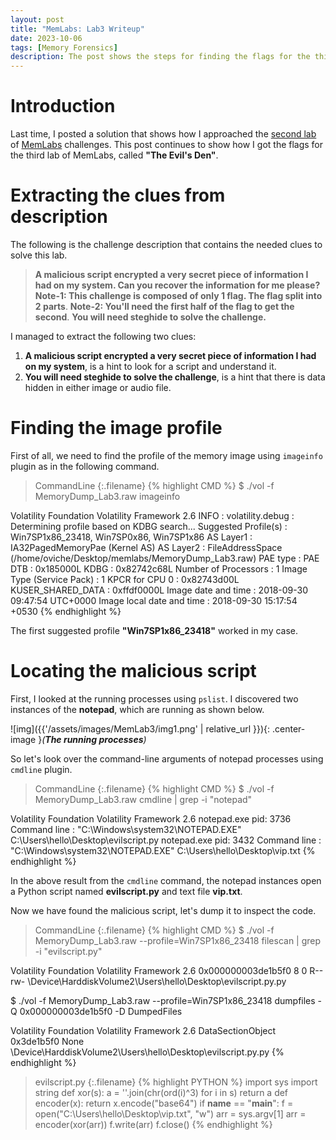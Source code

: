 ```yaml
---
layout: post
title: "MemLabs: Lab3 Writeup"
date: 2023-10-06
tags: [Memory Forensics] 
description: The post shows the steps for finding the flags for the third challenge of MemLabs.
---
```


# Introduction

Last time, I posted a solution that shows how I approached the [second lab](https://oviche.github.io/2023/10/MemLabs2/) of [MemLabs](https://github.com/stuxnet999/MemLabs/tree/master) challenges. This post continues to show how I got the flags for the third lab of MemLabs, called **"The Evil's Den"**.

# Extracting the clues from description

The following is the challenge description that contains the needed clues to solve this lab.

> **A malicious script encrypted a very secret piece of information I had on my system. Can you recover the information for me please?**
> **Note-1: This challenge is composed of only 1 flag. The flag split into 2 parts**.
> **Note-2: You'll need the first half of the flag to get the second**.
> **You will need steghide to solve the challenge.**

I managed to extract the following two clues:
1. **A malicious script encrypted a very secret piece of information I had on my system**, is a hint to look for a script and understand it.
2. **You will need steghide to solve the challenge**, is a hint that there is data hidden in either image or audio file.

# Finding the image profile

First of all, we need to find the profile of the memory image using `imageinfo` plugin as in the following command.

> CommandLine 
{:.filename}
{% highlight CMD %}
$ ./vol -f MemoryDump_Lab3.raw imageinfo

Volatility Foundation Volatility Framework 2.6
INFO    : volatility.debug    : Determining profile based on KDBG search...
          Suggested Profile(s) : Win7SP1x86_23418, Win7SP0x86, Win7SP1x86
                     AS Layer1 : IA32PagedMemoryPae (Kernel AS)
                     AS Layer2 : FileAddressSpace (/home/oviche/Desktop/memlabs/MemoryDump_Lab3.raw)
                      PAE type : PAE
                           DTB : 0x185000L
                          KDBG : 0x82742c68L
          Number of Processors : 1
     Image Type (Service Pack) : 1
                KPCR for CPU 0 : 0x82743d00L
             KUSER_SHARED_DATA : 0xffdf0000L
           Image date and time : 2018-09-30 09:47:54 UTC+0000
     Image local date and time : 2018-09-30 15:17:54 +0530
{% endhighlight %}

The first suggested profile **"Win7SP1x86_23418"** worked in my case.

# Locating the malicious script

First, I looked at the running processes using `pslist`. I discovered two instances of the **notepad**, which are running as shown below.

![img]({{'/assets/images/MemLab3/img1.png' | relative_url }}){: .center-image }*(**The running processes**)*

So let's look over the command-line arguments of notepad processes using `cmdline` plugin.

> CommandLine 
{:.filename}
{% highlight CMD %}
$ ./vol -f MemoryDump_Lab3.raw cmdline | grep -i "notepad"

Volatility Foundation Volatility Framework 2.6
notepad.exe pid:   3736
Command line : "C:\Windows\system32\NOTEPAD.EXE" C:\Users\hello\Desktop\evilscript.py
notepad.exe pid:   3432
Command line : "C:\Windows\system32\NOTEPAD.EXE" C:\Users\hello\Desktop\vip.txt
{% endhighlight %}

In the above result from the `cmdline` command, the notepad instances open a Python script named **evilscript.py** and text file **vip.txt**.

Now we have found the malicious script, let's dump it to inspect the code.
> CommandLine 
{:.filename}
{% highlight CMD %}
$ ./vol -f MemoryDump_Lab3.raw --profile=Win7SP1x86_23418 filescan | grep -i "evilscript.py"

Volatility Foundation Volatility Framework 2.6
0x000000003de1b5f0      8      0 R--rw- \Device\HarddiskVolume2\Users\hello\Desktop\evilscript.py.py

$ ./vol -f MemoryDump_Lab3.raw --profile=Win7SP1x86_23418 dumpfiles -Q 0x000000003de1b5f0 -D DumpedFiles

Volatility Foundation Volatility Framework 2.6
DataSectionObject 0x3de1b5f0   None   \Device\HarddiskVolume2\Users\hello\Desktop\evilscript.py.py
{% endhighlight %}


> evilscript.py 
{:.filename}
{% highlight PYTHON %}
import sys
import string
def xor(s):
        a = ''.join(chr(ord(i)^3) for i in s)
        return a
def encoder(x):
        return x.encode("base64")
if __name__ == "__main__":
        f = open("C:\\Users\\hello\\Desktop\\vip.txt", "w")
        arr = sys.argv[1]
        arr = encoder(xor(arr))
        f.write(arr)
        f.close()
{% endhighlight %}



